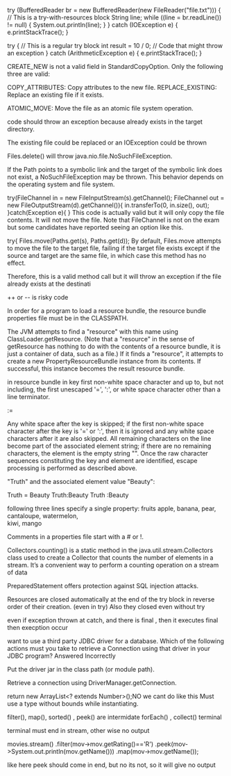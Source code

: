 try (BufferedReader br = new BufferedReader(new FileReader("file.txt"))) { // This is a try-with-resources block
    String line;
    while ((line = br.readLine()) != null) {
        System.out.println(line);
    }
} catch (IOException e) {
    e.printStackTrace();
}




try { // This is a regular try block
    int result = 10 / 0; // Code that might throw an exception
} catch (ArithmeticException e) {
    e.printStackTrace();
}




CREATE_NEW is not a valid field in StandardCopyOption. Only the following three are valid:

COPY_ATTRIBUTES: Copy attributes to the new file.
REPLACE_EXISTING: Replace an existing file if it exists.


ATOMIC_MOVE: Move the file as an atomic file system operation.

 code should throw an exception because <file> already exists in the target directory.


The existing file could be replaced or an IOException could be thrown

Files.delete(<path>) will throw java.nio.file.NoSuchFileException.



If the Path points to a symbolic link and the target of the symbolic link does not exist, a NoSuchFileException may be thrown. This behavior depends on the operating system and file system.




try(FileChannel in = new FileInputStream(s).getChannel();
     FileChannel out = new FileOutputStream(d).getChannel()){
       in.transferTo(0, in.size(), out);
}catch(Exception e){
}
This code is actually valid but it will only copy the file contents. It will not move the file.
Note that FileChannel is not on the exam but some candidates have reported seeing an option like this.



try{
      Files.move(Paths.get(s), Paths.get(d));
By default, Files.move attempts to move the file to the target file, failing if the target file exists except if the source and target are the same file, in which case this method has no effect.

Therefore, this is a valid method call but it will throw an exception if the file already exists at the destinati





++ or -- is risky code



In order for a program to load a resource bundle, the resource bundle properties file must be in the CLASSPATH.

The JVM attempts to find a "resource" with this name using ClassLoader.getResource. (Note that a "resource" in the sense of getResource has nothing to do with the contents of a resource bundle, it is just a container of data, such as a file.) If it finds a "resource", it attempts to create a new PropertyResourceBundle instance from its contents. If successful, this instance becomes the result resource bundle. 


in resource bundle  in key
first non-white space character and up to, but not including, the first unescaped '=', ':', or white space character other than a line terminator.

\:\=

 Any white space after the key is skipped; if the first non-white space character after the key is '=' or ':', then it is ignored and any white space characters after it are also skipped. All remaining characters on the line become part of the associated element string; if there are no remaining characters, the element is the empty string "". Once the raw character sequences constituting the key and element are identified, escape processing is performed as described above.

  "Truth" and the associated element value "Beauty":

Truth = Beauty
  Truth:Beauty
Truth                    :Beauty


following three lines specify a single property:
fruits                           apple, banana, pear, \
                                  cantaloupe, watermelon, \
                                  kiwi, mango


Comments in a properties file start with a # or !.





Collectors.counting() is a static method in the java.util.stream.Collectors class used to create a Collector that counts the number of elements in a stream. It’s a convenient way to perform a counting operation on a stream of data



PreparedStatement offers protection against SQL injection attacks.




Resources are closed automatically at the end of the try block in reverse order of their creation. (even in try)
Also they closed even without try




even if exception thrown at catch, and there is final , then it executes final then execption occur    



want to use a third party JDBC driver for a database. Which of the following actions must you take to retrieve a Connection using that driver in your JDBC program?
Answered Incorrectly
	
Put the driver jar in the class path (or module path).

Retrieve a connection using DriverManager.getConnection.



return new ArrayList<? extends Number>();NO we cant do like this
Must use a type without bounds while instantiating.




filter(), map(),  sorted() , peek() are intermidate
forEach() , collect() terminal

terminal must end in stream, other wise no output

 movies.stream()
                .filter(mov->mov.getRating()=='R')
                .peek(mov->System.out.println(mov.getName()))
                .map(mov->mov.getName());


like here peek should come in end,  but no its not, so it will give no output


